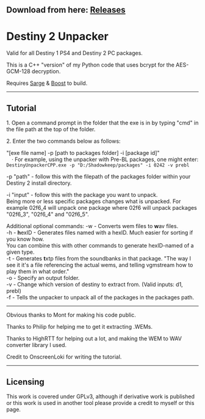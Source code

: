 ## Download from here: [Releases](https://github.com/nblockbuster/DestinyUnpackerCPP/releases/latest)

# Destiny 2 Unpacker

Valid for all Destiny 1 PS4 and Destiny 2 PC packages.

This is a C++ "version" of my Python code that uses bcrypt for the AES-GCM-128 decryption.

Requires [Sarge](https://github.com/MayaPosch/Sarge) & [Boost](https://www.boost.org/) to build.

-----
## Tutorial

1\. Open a command prompt in the folder that the exe is in by typing "cmd" in the file path at the top of the folder.

2\. Enter the two commands below as follows:

"\[exe file name] -p \[path to packages folder] -i \[package id]"  
 · For example, using the unpacker with Pre-BL packages, one might enter: `DestinyUnpackerCPP.exe -p "D:/Shadowkeep/packages" -i 0242 -v prebl`

-p "path" - follow this with the filepath of the packages folder within your Destiny 2 install directory.  

-i "input" - follow this with the package you want to unpack.  
Being more or less specific packages changes what is unpacked. For example 02f6_4 will unpack one package where 02f6 will unpack packages "02f6_3", "02f6_4" and "02f6_5".

Additional optional commands:
-w - Converts wem files to **w**av files.  
-h - **h**exID - Generates files named with a hexID. Much easier for sorting if you know how.  
You can combine this with other commands to generate hexID-named of a given type.  
-t - Generates **t**xtp files from the soundbanks in that package. "The way I see it it's a file referencing the actual wems, and telling vgmstream how to play them in what order."  
-o - Specify an output folder.  
-v - Change which version of destiny to extract from. (Valid inputs: d1, prebl)  
-f - Tells the unpacker to unpack all of the packages in the packages path.

-----

Obvious thanks to Mont for making his code public.

Thanks to Philip for helping me to get it extracting .WEMs.

Thanks to HighRTT for helping out a lot, and making the WEM to WAV converter library I used.  

Credit to OnscreenLoki for writing the tutorial.

-----

## Licensing

This work is covered under GPLv3, although if derivative work is published or this work is used in another tool please provide a credit to myself or this page.
